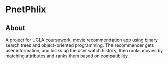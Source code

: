 # PnetPhlix

## About 

A project for UCLA coursework, movie recommendation app using binary search trees and object-oriented programming. The recommender gets user information, and looks up the user watch history, then ranks movies by matching attributes and ranks them based on compatibility. 

